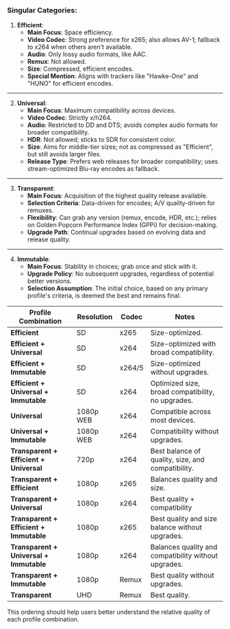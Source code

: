 ### Singular Categories:

1. **Efficient**:
   - **Main Focus**: Space efficiency.
   - **Video Codec**: Strong preference for x265; also allows AV-1; fallback to x264 when others aren't available.
   - **Audio**: Only lossy audio formats, like AAC.
   - **Remux**: Not allowed.
   - **Size**: Compressed, efficient encodes.
   - **Special Mention**: Aligns with trackers like "Hawke-One" and "HUNO" for efficient encodes.

---

2. **Universal**:
   - **Main Focus**: Maximum compatibility across devices.
   - **Video Codec**: Strictly x/h264.
   - **Audio**: Restricted to DD and DTS; avoids complex audio formats for broader compatibility.
   - **HDR**: Not allowed; sticks to SDR for consistent color.
   - **Size**: Aims for middle-tier sizes; not as compressed as "Efficient", but still avoids larger files.
   - **Release Type**: Prefers web releases for broader compatibility; uses stream-optimized Blu-ray encodes as fallback.

---

3. **Transparent**:
   - **Main Focus**: Acquisition of the highest quality release available.
   - **Selection Criteria**: Data-driven for encodes; A/V quality-driven for remuxes.
   - **Flexibility**: Can grab any version (remux, encode, HDR, etc.); relies on Golden Popcorn Performance Index (GPPi) for decision-making.
   - **Upgrade Path**: Continual upgrades based on evolving data and release quality.

---

4. **Immutable**:
   - **Main Focus**: Stability in choices; grab once and stick with it.
   - **Upgrade Policy**: No subsequent upgrades, regardless of potential better versions.
   - **Selection Assumption**: The initial choice, based on any primary profile's criteria, is deemed the best and remains final.


| Profile Combination      | Resolution       | Codec          | Notes               |
|--------------------------|------------------|----------------|---------------------|
| **Efficient**            | SD               | x265          | Size-optimized.|
| **Efficient + Universal** | SD               | x264          | Size-optimized with broad compatibility.|
| **Efficient + Immutable** | SD              | x264/5           | Size-optimized without upgrades.|
| **Efficient + Universal + Immutable** | SD | x264 | Optimized size, broad compatibility, no upgrades.|
| **Universal**            | 1080p WEB             | x264          | Compatible across most devices.|
| **Universal + Immutable** | 1080p WEB              | x264           | Compatibility without upgrades.|
| **Transparent + Efficient + Universal** | 720p | x264 | Best balance of quality, size, and compatibility.|
| **Transparent + Efficient** | 1080p          | x265          | Balances quality and size.|
| **Transparent + Universal** | 1080p          | x264          | Best quality + compatibility|
| **Transparent + Efficient + Immutable** | 1080p | x265 | Best quality and size balance without upgrades.|
| **Transparent + Universal + Immutable** | 1080p | x264 | Balances quality and compatibility without upgrades.|
| **Transparent + Immutable** | 1080p          | Remux        | Best quality without upgrades.|
| **Transparent**          | UHD              | Remux          | Best quality.|

This ordering should help users better understand the relative quality of each profile combination.